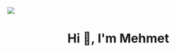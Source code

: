 <img align="center"  src = "https://www.sherpadesk.com/hubfs/Blog%20Images/The%20Most%20Common%20IT%20Help%20Desk%20Issues/Most-Common-IT-Help-Desk_Featured.gif"></img>
<h1 align="center">Hi 👋, I'm Mehmet</h1>
